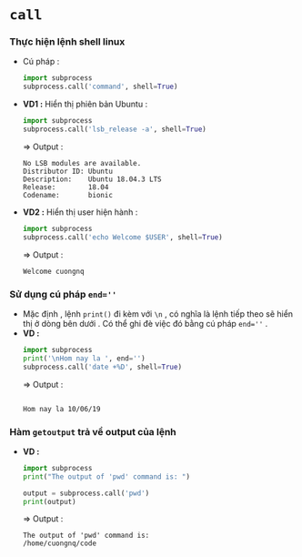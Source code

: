 # `call`
### **Thực hiện lệnh shell linux**
- Cú pháp :
    ```py
    import subprocess
    subprocess.call('command', shell=True)
    ```
- **VD1 :** Hiển thị phiên bản Ubuntu :
    ```py
    import subprocess
    subprocess.call('lsb_release -a', shell=True)
    ```
    => Output :
    ```
    No LSB modules are available.
    Distributor ID: Ubuntu
    Description:    Ubuntu 18.04.3 LTS
    Release:        18.04
    Codename:       bionic
    ```
- **VD2 :** Hiển thị user hiện hành :
    ```py
    import subprocess
    subprocess.call('echo Welcome $USER', shell=True)
    ```
    => Output :
    ```
    Welcome cuongnq
    ```
### **Sử dụng cú pháp `end=''`**
- Mặc định , lệnh `print()` đi kèm với `\n` , có nghĩa là lệnh tiếp theo sẽ hiển thị ở dòng bên dưới . Có thể ghi đè việc đó bằng cú pháp `end=''` .
- **VD :**
    ```py
    import subprocess
    print('\nHom nay la ', end='')
    subprocess.call('date +%D', shell=True)
    ```
    => Output : 
    ```

    Hom nay la 10/06/19
    ```
### **Hàm `getoutput` trả về output của lệnh**
- **VD :**
    ```py
    import subprocess
    print("The output of 'pwd' command is: ")

    output = subprocess.call('pwd')
    print(output)
    ```
    => Output :
    ```
    The output of 'pwd' command is: 
    /home/cuongnq/code
    ```
